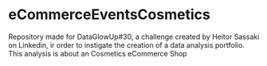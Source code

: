 # eCommerceEventsCosmetics
Repository made for DataGlowUp#30, a challenge created by Heitor Sassaki on Linkedin, ir order to instigate the creation of a data analysis portfolio. This analysis is about an Cosmetics eCommerce Shop

